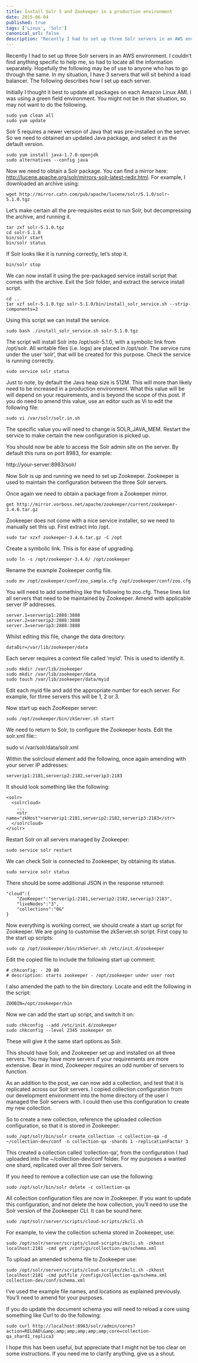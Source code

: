 ```yaml
---
title: Install Solr 5 and Zookeeper in a production environment
date: 2015-06-04
published: true
tags: ['Linux', 'Solr']
canonical_url: false
description: "Recently I had to set up three Solr servers in an AWS environment. I couldn’t find anything specific to help me, so had to locate all the information separately. Hopefully the following may be of use to anyone who has to go through the same. In my situation, I have 3 servers that will sit behind a load balancer. The following describes how I set up each server."
---
```


Recently I had to set up three Solr servers in an AWS environment. I couldn’t find anything specific to help me, so had to locate all the information separately. Hopefully the following may be of use to anyone who has to go through the same. In my situation, I have 3 servers that will sit behind a load balancer. The following describes how I set up each server.

Initially I thought it best to update all packages on each Amazon Linux AMI. I was using a green field environment. You might not be in that situation, so may not want to do the following.

    sudo yum clean all
    sudo yum update

Solr 5 requires a newer version of Java that was pre-installed on the server. So we need to obtained an updated Java package, and select it as the default version.

    sudo yum install java-1.7.0-openjdk
    sudo alternatives --config java

Now we need to obtain a Solr package. You can find a mirror here: http://lucene.apache.org/solr/mirrors-solr-latest-redir.html. For example, I downloaded an archive using:

    wget http://mirror.catn.com/pub/apache/lucene/solr/5.1.0/solr-5.1.0.tgz

Let’s make certain all the pre-requisites exist to run Solr, but decompressing the archive, and running it.

    tar zxf solr-5.1.0.tgz
    cd solr-5.1.0
    bin/solr start
    bin/solr status

If Solr looks like it is running correctly, let’s stop it.

    bin/solr stop

We can now install it using the pre-packaged service install script that comes with the archive. Exit the Solr folder, and extract the service install script.

    cd ..
    tar xzf solr-5.1.0.tgz solr-5.1.0/bin/install_solr_service.sh --strip-components=2

Using this script we can install the service.

    sudo bash ./install_solr_service.sh solr-5.1.0.tgz

The script will install Solr into /opt/solr-5.1.0, with a symbolic link from /opt/solr. All writable files (i.e. logs) are placed in /opt/solr. The service runs under the user ‘solr’, that will be created for this purpose. Check the service is running correctly.

    sudo service solr status

Just to note, by default the Java heap size is 512M. This will more than likely need to be increased in a production environment. What this value will be will depend on your requirements, and is beyond the scope of this post. If you do need to amend this value, use an editor such as Vi to edit the following file:

    sudo vi /var/solr/solr.in.sh

The specific value you will need to change is SOLR_JAVA_MEM. Restart the service to make certain the new configuration is picked up.

You should now be able to access the Solr admin site on the server. By default this runs on port 8983, for example:

http://your-server:8983/solr/

Now Solr is up and running we need to set up Zookeeper. Zookeeper is used to maintain the configuration between the three Solr servers.

Once again we need to obtain a package from a Zookeeper mirror.

    get http://mirror.vorboss.net/apache/zookeeper/current/zookeeper-3.4.6.tar.gz

Zookeeper does not come with a nice service installer, so we need to manually set this up. First extract into /opt.

    sudo tar xzxf zookeeper-3.4.6.tar.gz -C /opt

Create a symbolic link. This is for ease of upgrading.

    sudo ln -s /opt/zookeeper-3.4.6/ /opt/zookeeper

Rename the example Zookeeper config file.

    sudo mv /opt/zookeeper/conf/zoo_sample.cfg /opt/zookeeper/conf/zoo.cfg

You will need to add something like the following to zoo.cfg. These lines list all servers that need to be maintained by Zookeeper. Amend with applicable server IP addresses.

    server.1=serverip1:2888:3888
    server.2=serverip2:2888:3888
    server.3=serverip3:2888:3888

Whilst editing this file, change the data directory:

    dataDir=/var/lib/zookeeper/data

Each server requires a context file called ‘myid’. This is used to identify it.

    sudo mkdir /var/lib/zookeeper
    sudo mkdir /var/lib/zookeeper/data
    sudo touch /var/lib/zookeeper/data/myid

Edit each myid file and add the appropriate number for each server. For example, for three servers this will be 1, 2 or 3.

Now start up each ZooKeeper server:

    sudo /opt/zookeeper/bin/zkServer.sh start

We need to return to Solr, to configure the Zookeeper hosts. Edit the solr.xml file::

sudo vi /var/solr/data/solr.xml

Within the solrcloud element add the following, once again amending with your server IP addresses:

    serverip1:2181,serverip2:2182,serverip3:2183

It should look something like the following:

````
<solr>
  <solrcloud>
    ...
    <str name="zkHost">serverip1:2181,serverip2:2182,serverip3:2183</str>
  </solrcloud>
</solr>
````

Restart Solr on all servers managed by Zookeeper:

    sudo service solr restart

We can check Solr is connected to Zookeeper, by obtaining its status.

    sudo service solr status

There should be some additional JSON in the response returned:

````
"cloud":{
    "ZooKeeper":"serverip1:2181,serverip2:2182,serverip3:2183",
    "liveNodes":"3",
    "collections":"0&"
}
````

Now everything is working correct, we should create a start up script for Zookeeper. We are going to customise the zkServer.sh script. First copy to the start up scripts:

    sudo cp /opt/zookeeper/bin/zkServer.sh /etc/init.d/zookeeper

Edit the copied file to include the following start up comment:

    # chkconfig: - 20 80
    # description: starts zookeeper - /opt/zookeeper under user root

I also amended the path to the bin directory. Locate and edit the following in the script:

    ZOOBIN=/opt/zookeeper/bin

Now we can add the start up script, and switch it on:

    sudo chkconfig --add /etc/init.d/zookeeper
    sudo chkconfig --level 2345 zookeeper on

These will give it the same start options as Solr.

This should have Solr, and Zookeeper set up and installed on all three servers. You may have more servers if your requirements are more extensive. Bear in mind, Zookeeper requires an odd number of servers to function.

As an addition to the post, we can now add a collection, and test that it is replicated across our Solr servers. I copied collection configuration from our development environment into the home directory of the user I managed the Solr servers with. I could then use this configuration to create my new collection.

So to create a new collection, reference the uploaded collection configuration, so that it is stored in Zookeeper:

    sudo /opt/solr/bin/solr create_collection -c collection-qa -d ~/collection-dev/conf -n collection-qa -shards 1 -replicationFactor 3

This created a collection called ‘collection-qa’, from the configuration I had uploaded into the ~/collection-dev/conf folder. For my purposes a wanted one shard, replicated over all three Solr servers.

If you need to remove a collection use can use the following:

    sudo /opt/solr/bin/solr delete -c collection-qa

All collection configuration files are now in Zookeeper. If you want to update this configuration, and not delete the how collection, you’ll need to use the Solr version of the Zookeeper CLI. It can be sound here:

    sudo /opt/solr/server/scripts/cloud-scripts/zkcli.sh

For example, to view the collection schema stored in Zookeeper, use:

    sudo /opt/solr/server/scripts/cloud-scripts/zkcli.sh -zkhost localhost:2181 -cmd get /configs/collection-qa/schema.xml

To upload an amended schema file to Zookeeper use:

    sudo /opt/solr/server/scripts/cloud-scripts/zkcli.sh -zkhost localhost:2181 -cmd putfile /configs/collection-qa/schema.xml collection-dev/conf/schema.xml

I’ve used the example file names, and locations as explained previously. You’ll need to amend for your purposes.

If you do update the document schema you will need to reload a core using something like Curl to do the following:

    sudo curl http://localhost:8983/solr/admin/cores?action=RELOAD\&amp;amp;amp;amp;amp;amp;core=collection-qa_shard1_replica3

I hope this has been useful, but appreciate that I might not be too clear on some instructions. If you need me to clarify anything, give us a shout.